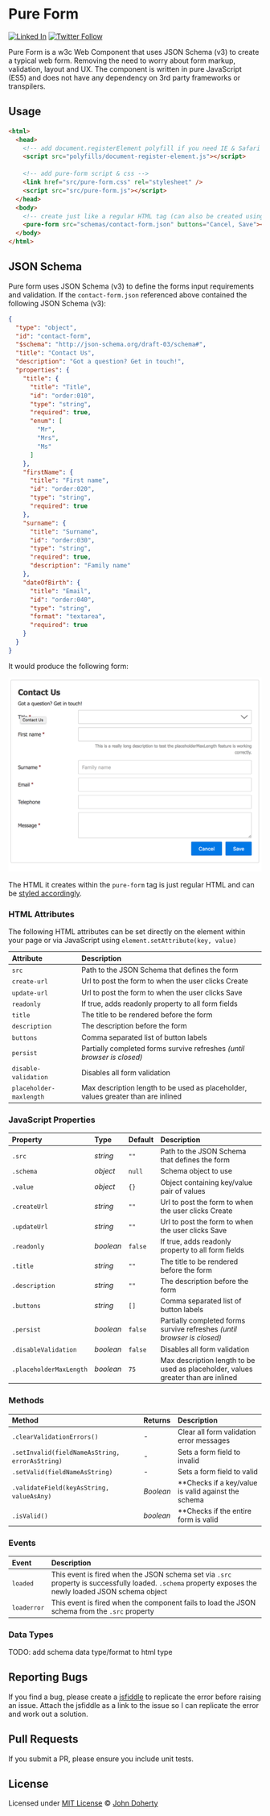 # Pure Form

[![Linked In](https://img.shields.io/badge/Linked-In-blue.svg)](https://www.linkedin.com/in/john-i-doherty) [![Twitter Follow](https://img.shields.io/twitter/follow/CambridgeMVP.svg?style=social&label=Twitter&style=plastic)](https://twitter.com/CambridgeMVP)

Pure Form is a w3c Web Component that uses JSON Schema (v3) to create a typical web form. Removing the need to worry about form markup, validation, layout and UX. The component is written in pure JavaScript (ES5) and does not have any dependency on 3rd party frameworks or transpilers.

## Usage

```html
<html>
  <head>
    <!-- add document.registerElement polyfill if you need IE & Safari support -->
    <script src="polyfills/document-register-element.js"></script>

    <!-- add pure-form script & css -->
    <link href="src/pure-form.css" rel="stylesheet" />
    <script src="src/pure-form.js"></script>
  </head>
  <body>
    <!-- create just like a regular HTML tag (can also be created using document.createElement) -->
    <pure-form src="schemas/contact-form.json" buttons="Cancel, Save"></pure-form>
  </body>
</html>
```

## JSON Schema

Pure form uses JSON Schema (v3) to define the forms input requirements and validation. If the `contact-form.json` referenced above contained the following JSON Schema (v3):

```json
{
  "type": "object",
  "id": "contact-form",
  "$schema": "http://json-schema.org/draft-03/schema#",
  "title": "Contact Us",
  "description": "Got a question? Get in touch!",
  "properties": {
    "title": {
      "title": "Title",
      "id": "order:010",
      "type": "string",
      "required": true,
      "enum": [
        "Mr",
        "Mrs",
        "Ms"
      ]
    },
    "firstName": {
      "title": "First name",
      "id": "order:020",
      "type": "string",
      "required": true
    },
    "surname": {
      "title": "Surname",
      "id": "order:030",
      "type": "string",
      "required": true,
      "description": "Family name"
    },
    "dateOfBirth": {
      "title": "Email",
      "id": "order:040",
      "type": "string",
      "format": "textarea",
      "required": true
    }
  }
}
```

It would produce the following form:

![Cucumber HTML report](docs/img/pure-form-example.png)

The HTML it creates within the `pure-form` tag is just regular HTML and can be [styled accordingly](docs/STYLING.MD).

### HTML Attributes

The following HTML attributes can be set directly on the element within your page or via JavaScript using `element.setAttribute(key, value)`

| Attribute | Description |
| :--- |  :--- |
| `src`  | Path to the JSON Schema that defines the form |
| `create-url` | Url to post the form to when the user clicks Create
| `update-url` | Url to post the form to when the user clicks Save
| `readonly` | If true, adds readonly property to all form fields
| `title` | The title to be rendered before the form
| `description` | The description before the form
| `buttons` | Comma separated list of button labels
| `persist` | Partially completed forms survive refreshes _(until browser is closed)_
| `disable-validation` | Disables all form validation
| `placeholder-maxlength` | Max description length to be used as placeholder, values greater than are inlined

### JavaScript Properties

| Property | Type | Default | Description |
| :--- | :--- | :--- | :--- |
| `.src` | _string_ | `""` | Path to the JSON Schema that defines the form |
| `.schema` | _object_ | `null` | Schema object to use |
| `.value` | _object_ | `{}` | Object containing key/value pair of values |
| `.createUrl` | _string_ | `""` | Url to post the form to when the user clicks Create |
| `.updateUrl` | _string_ | `""` | Url to post the form to when the user clicks Save |
| `.readonly` | _boolean_ | `false` | If true, adds readonly property to all form fields |
| `.title` | _string_ | `""` | The title to be rendered before the form |
| `.description` | _string_ | `""` | The description before the form |
| `.buttons` | _string_ | `[]` | Comma separated list of button labels |
| `.persist` | _boolean_ | `false` | Partially completed forms survive refreshes _(until browser is closed)_ |
| `.disableValidation` | _boolean_ | `false` | Disables all form validation |
| `.placeholderMaxLength` | _boolean_ | `75` | Max description length to be used as placeholder, values greater than are inlined

### Methods

| Method | Returns | Description |
| :--- | :--- | :--- |
| `.clearValidationErrors()` | - | Clear all form validation error messages |
| `.setInvalid(fieldNameAsString, errorAsString)` | - | Sets a form field to invalid |
| `.setValid(fieldNameAsString)` | - | Sets a form field to valid |
| `.validateField(keyAsString, valueAsAny)` | _Boolean_ | **Checks if a key/value is valid against the schema |
| `.isValid()` | _boolean_ | **Checks if the entire form is valid |

### Events

| Event | Description |
| :--- | :--- |
| `loaded` | This event is fired when the JSON schema set via `.src` property is successfully loaded. `.schema` property exposes the newly loaded JSON schema object | |
| `loaderror` | This event is fired when the component fails to load the JSON schema from the `.src` property |


### Data Types

TODO: add schema data type/format to html type

## Reporting Bugs

If you find a bug, please create a [jsfiddle](https://jsfiddle.net) to replicate the error before raising an issue. Attach the jsfiddle as a link to the issue so I can replicate the error and work out a solution.

## Pull Requests

If you submit a PR, please ensure you include unit tests.

## License

Licensed under [MIT License](LICENSE) &copy; [John Doherty](http://www.johndoherty.info)